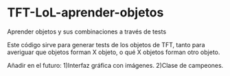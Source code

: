 # TFT-LoL-aprender-objetos
Aprender objetos y sus combinaciones a través de tests


Este código sirve para generar tests de los objetos de TFT, tanto para averiguar que objetos forman X objeto, o qué X objetos forman otro objeto.

Añadir en el futuro:
1)Interfaz gráfica con imágenes.
2)Clase de campeones.
